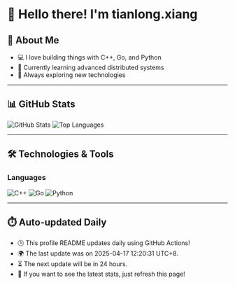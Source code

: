 # 👋 Hello there! I'm tianlong.xiang

## 🧠 About Me

- 💻 I love building things with C++, Go, and Python
- 🌱 Currently learning advanced distributed systems
- 🚀 Always exploring new technologies

---

## 📊 GitHub Stats

![GitHub Stats](https://github-readme-stats-chi-one-17.vercel.app/api?username=ttf248&hide_title=true&show_icons=true&include_all_commits=true&count_private=true&line_height=1744863631&bg_color=0000&text_color=8A919F&locale=cn&t=1744863631)
![Top Languages](https://github-readme-stats-chi-one-17.vercel.app/api/top-langs/?username=ttf248&hide_title=true&hide=html&layout=compact&bg_color=0000&text_color=8A919F&locale=cn&t=1744863631)

---

## 🛠️ Technologies & Tools

### Languages

![C++](https://img.shields.io/badge/C++-00599C?logo=c%2b%2b&logoColor=white&style=flat-square)
![Go](https://img.shields.io/badge/Go-00ADD8?logo=go&logoColor=white&style=flat-square)
![Python](https://img.shields.io/badge/Python-3776AB?logo=python&logoColor=white&style=flat-square)

---

## ⏱️ Auto-updated Daily

- 🕒 This profile README updates daily using GitHub Actions!
- 🌍 The last update was on 2025-04-17 12:20:31 UTC+8.
- ⏳ The next update will be in 24 hours.
- 🔄 If you want to see the latest stats, just refresh this page!
